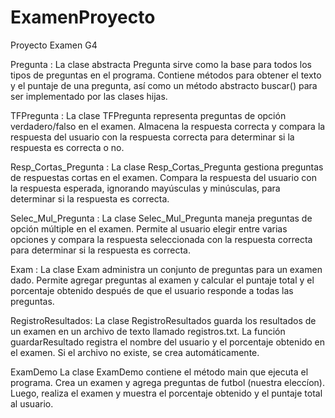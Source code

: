 # ExamenProyecto
Proyecto Examen G4

Pregunta :
La clase abstracta Pregunta sirve como la base para todos los tipos de preguntas en el programa. Contiene métodos para obtener el texto y el puntaje de una pregunta, así como un método abstracto buscar() para ser implementado por las clases hijas.

TFPregunta :
La clase TFPregunta representa preguntas de opción verdadero/falso en el examen. Almacena la respuesta correcta y compara la respuesta del usuario con la respuesta correcta para determinar si la respuesta es correcta o no.

Resp_Cortas_Pregunta :
La clase Resp_Cortas_Pregunta gestiona preguntas de respuestas cortas en el examen. Compara la respuesta del usuario con la respuesta esperada, ignorando mayúsculas y minúsculas, para determinar si la respuesta es correcta.

Selec_Mul_Pregunta :
La clase Selec_Mul_Pregunta maneja preguntas de opción múltiple en el examen. Permite al usuario elegir entre varias opciones y compara la respuesta seleccionada con la respuesta correcta para determinar si la respuesta es correcta.

Exam :
La clase Exam administra un conjunto de preguntas para un examen dado. Permite agregar preguntas al examen y calcular el puntaje total y el porcentaje obtenido después de que el usuario responde a todas las preguntas.

RegistroResultados:
La clase RegistroResultados guarda los resultados de un examen en un archivo de texto llamado registros.txt. La función guardarResultado registra el nombre del usuario y el porcentaje obtenido en el examen. Si el archivo no existe, se crea automáticamente.

ExamDemo
La clase ExamDemo contiene el método main que ejecuta el programa. Crea un examen y agrega preguntas de futbol (nuestra eleccíon). Luego, realiza el examen y muestra el porcentaje obtenido y el puntaje total al usuario.
